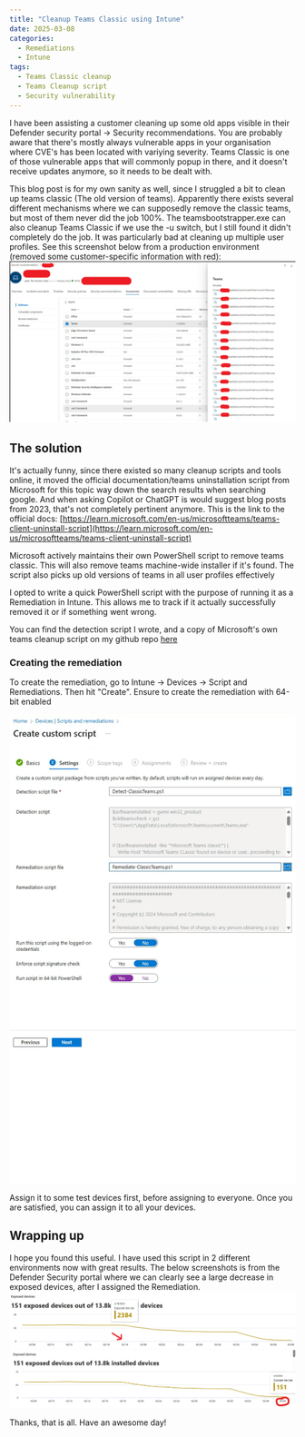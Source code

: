 ```yaml
---
title: "Cleanup Teams Classic using Intune"
date: 2025-03-08
categories:
  - Remediations
  - Intune
tags:
  - Teams Classic cleanup
  - Teams Cleanup script
  - Security vulnerability
---
```


I have been assisting a customer cleaning up some old apps visible in their Defender security portal -> Security recommendations. You are probably aware that there's mostly always vulnerable apps in your organisation where CVE's has been located with variying severity. Teams Classic is one of those vulnerable apps that will commonly popup in there, and it doesn't receive updates anymore, so it needs to be dealt with.

This blog post is for my own sanity as well, since I struggled a bit to clean up teams classic (The old version of teams). Apparently there exists several different mechanisms where we can supposedly remove the classic teams, but most of them never did the job 100%. The teamsbootstrapper.exe can also cleanup Teams Classic if we use the -u switch, but I still found it didn't completely do the job. It was particularly bad at cleaning up multiple user profiles. See this screenshot below from a production environment (removed some customer-specific information with red):
![Teams](/assets/images/2025-03-08-Cleanup-TeamsClassic-UsingIntune/TeamsClassic-MultipleUserprofiles.png?raw=true "Teams CLassic Detected")

## The solution

It's actually funny, since there existed so many cleanup scripts and tools online, it moved the official documentation/teams uninstallation script from Microsoft for this topic way down the search results when searching google. And when asking Copilot or ChatGPT is would suggest blog posts from 2023, that's not completely pertinent anymore. This is the link to the official docs: [https://learn.microsoft.com/en-us/microsoftteams/teams-client-uninstall-script](https://learn.microsoft.com/en-us/microsoftteams/teams-client-uninstall-script)

Microsoft actively maintains their own PowerShell script to remove teams classic. This will also remove teams machine-wide installer if it's found. The script also picks up old versions of teams in all user profiles effectively

I opted to write a quick PowerShell script with the purpose of running it as a Remediation in Intune. This allows me to track if it actually successfully removed it or if something went wrong.

You can find the detection script I wrote, and a copy of Microsoft's own teams cleanup script on my github repo [here](https://github.com/thisisevilevil/IntunePublic/tree/main/Remediations/Cleanup%20Teams%20Classic)

### Creating the remediation

To create the remediation, go to Intune -> Devices -> Script and Remediations. Then hit "Create". Ensure to create the remediation with 64-bit enabled

![Teams](/assets/images/2025-03-08-Cleanup-TeamsClassic-UsingIntune/TeamsCleanup-Remediation.png?raw=true "Teams CLassic Remediation")

Assign it to some test devices first, before assigning to everyone. Once you are satisfied, you can assign it to all your devices.

## Wrapping up

I hope you found this useful. I have used this script in 2 different environments now with great results. The below screenshots is from the Defender Security portal where we can clearly see a large decrease in exposed devices, after I assigned the Remediation.
![Teams](/assets/images/2025-03-08-Cleanup-TeamsClassic-UsingIntune/TeamsExposure-1.png?raw=true "Teams CLassic Remediation")
![Teams](/assets/images/2025-03-08-Cleanup-TeamsClassic-UsingIntune/TeamsExposure-2.png?raw=true "Teams CLassic Remediation")

Thanks, that is all. Have an awesome day!